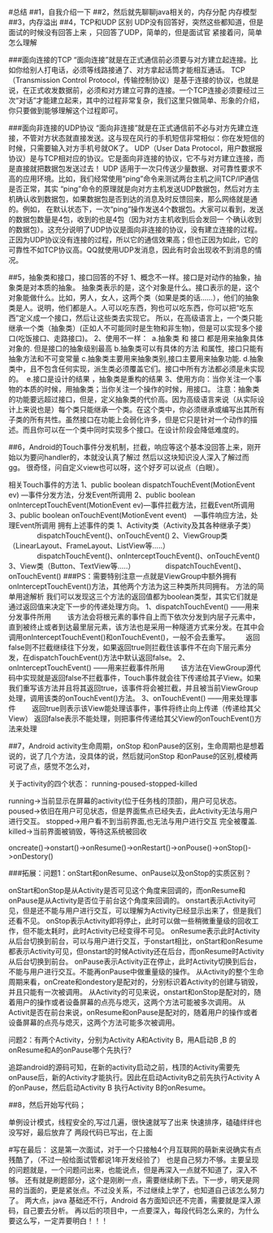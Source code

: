 #总结
##1，自我介绍一下
##2，然后就先聊聊java相关的，内存分配  内存模型
##3，内存溢出
##4，TCP和UDP 区别  UDP没有回答好，突然这些都知道，但是面试的时候没有回答上来
，只回答了UDP，简单的，但是面试官 紧接着问，简单怎么理解

###面向连接的TCP
“面向连接”就是在正式通信前必须要与对方建立起连接。比如你给别人打电话，必须等线路接通了、对方拿起话筒才能相互通话。
TCP（Transmission Control Protocol，传输控制协议）是基于连接的协议，也就是说，在正式收发数据前，必须和对方建立可靠的连接。一个TCP连接必须要经过三次“对话”才能建立起来，其中的过程非常复杂，我们这里只做简单、形象的介绍，你只要做到能够理解这个过程即可。

###面向非连接的UDP协议
“面向非连接”就是在正式通信前不必与对方先建立连接，不管对方状态就直接发送。这与现在风行的手机短信非常相似：你在发短信的时候，只需要输入对方手机号就OK了。
UDP（User Data Protocol，用户数据报协议）是与TCP相对应的协议。它是面向非连接的协议，它不与对方建立连接，而是直接就把数据包发送过去！
UDP 适用于一次只传送少量数据、对可靠性要求不高的应用环境。比如，我们经常使用“ping”命令来测试两台主机之间TCP/IP通信是否正常，其实 “ping”命令的原理就是向对方主机发送UDP数据包，然后对方主机确认收到数据包，如果数据包是否到达的消息及时反馈回来，那么网络就是通的。例如， 在默认状态下，一次“ping”操作发送4个数据包。大家可以看到，发送的数据包数量是4包，收到的也是4包（因为对方主机收到后会发回一 个确认收到的数据包）。这充分说明了UDP协议是面向非连接的协议，没有建立连接的过程。正因为UDP协议没有连接的过程，所以它的通信效果高；但也正因为如此，它的可靠性不如TCP协议高。QQ就使用UDP发消息，因此有时会出现收不到消息的情况。
 

##5，抽象类和接口，接口回答的不好
1、概念不一样。接口是对动作的抽象，抽象类是对本质的抽象。
抽象类表示的是，这个对象是什么。接口表示的是，这个对象能做什么。比如，男人，女人，这两个类（如果是类的话……），他们的抽象类是人。说明，他们都是人。人可以吃东西，狗也可以吃东西，你可以把“吃东西”定义成一个接口，然后让这些类去实现它。
所以，在高级语言上，一个类只能继承一个类（抽象类）(正如人不可能同时是生物和非生物)，但是可以实现多个接口(吃饭接口、走路接口)。
2、使用不一样：
 a.抽象类 和 接口 都是用来抽象具体对象的. 但是接口的抽象级别最高
b.抽象类可以有具体的方法 和属性,  接口只能有抽象方法和不可变常量
c.抽象类主要用来抽象类别,接口主要用来抽象功能.
d.抽象类中，且不包含任何实现，派生类必须覆盖它们。接口中所有方法都必须是未实现的。
 e.接口是设计的结果 ，抽象类是重构的结果
3、使用方向：当你关注一个事物的本质的时候，用抽象类；当你关注一个操作的时候，用接口。
注意：抽象类的功能要远超过接口，但是，定义抽象类的代价高。因为高级语言来说（从实际设计上来说也是）每个类只能继承一个类。在这个类中，你必须继承或编写出其所有子类的所有共性。虽然接口在功能上会弱化许多，但是它只是针对一个动作的描述。而且你可以在一个类中同时实现多个接口。在设计阶段会降低难度的。

##6，Android的Touch事件分发机制，拦截，响应等这个基本没回答上来，刚开始以为要问handler的，本就没认真了解过  然后以这块知识没人深入了解过而gg。 很奇怪，问自定义view也可以呀，这个好歹可以说点（白眼）。

相关Touch事件的方法
1、public boolean dispatchTouchEvent(MotionEvent ev) —事件分发方法，分发Event所调用
2、public boolean onInterceptTouchEvent(MotionEvent ev)—事件拦截方法，拦截Event所调用
3、public boolean onTouchEvent(MotionEvent event)　—事件响应方法，处理Event所调用
拥有上述事件的类
1、Activity类（Activity及其各种继承子类）
　　　　dispatchTouchEvent()、onTouchEvent()
2、ViewGroup类（LinearLayout、FrameLayout、ListView等.....）
　　　　dispatchTouchEvent()、onInterceptTouchEvent()、onTouchEvent()
3、View类（Button、TextView等.....）
　　　　dispatchTouchEvent()、onTouchEvent()
###PS：需要特别注意一点就是ViewGroup中额外拥有onInterceptTouchEvent()方法，其他两个方法为这三种类所共同拥有。
方法的简单用途解析
我们可以发现这三个方法的返回值都为boolean类型，其实它们就是通过返回值来决定下一步的传递处理方向。
1、dispatchTouchEvent()  ——用来分发事件所用
　　该方法会将根元素的事件自上而下依次分发到内层子元素中，直到被终止或者到达最里层元素，该方法也是采用一种隧道方式来分发。在其中会调用onInterceptTouchEvent()和onTouchEvent()，一般不会去重写。
　　返回false则不拦截继续往下分发，如果返回true则拦截住该事件不在向下层元素分发，在dispatchTouchEvent()方法中默认返回false。
2、onInterceptTouchEvent()  ——用来拦截事件所用
　　该方法在ViewGroup源代码中实现就是返回false不拦截事件，Touch事件就会往下传递给其子View。如果我们重写该方法并且将其返回true，该事件将会被拦截，并且被当前ViewGroup处理，调用该类的onTouchEvent()方法。
3、onTouchEvent()  ——用来处理事件
　　返回true则表示该View能处理该事件，事件将终止向上传递（传递给其父View）
返回false表示不能处理，则把事件传递给其父View的onTouchEvent()方法来处理

##7，Android activity生命周期，onStop 和onPause的区别，生命周期也是想着说的，说了几个方法，没具体的说，然后就问onStop 和onPause的区别,模棱两可说了点，感觉不怎么对，


关于activity的四个状态： 
running-poused-stopped-killed

running->当前显示在屏幕的activity(位于任务栈的顶部)，用户可见状态。
poused->依旧在用户可见状态，但是界面焦点已经失去，此Activity无法与用户进行交互。
stopped->用户看不到当前界面,也无法与用户进行交互 完全被覆盖.
killed->当前界面被销毁，等待这系统被回收

oncreate()->onstart()->onResume()->onRestart()->onPouse()->onStop()->onDestory()



###拓展：问题1：onStart和onResume、onPause以及onStop的实质区别？

  onStart和onStop是从Activity是否可见这个角度来回调的，而onResume和onPause是从Activity是否位于前台这个角度来回调的。
  onstart表示Activity可见，但是还不能与用户进行交互，可以理解为Activity已经显示出来了，但是我们还看不见。
  onStop表示Activity即将停止，此时可以做一些稍微重量级的回收工作，但不能太耗时，此时Activity已经变得不可见。
  onResume表示此时Activity从后台切换到前台，可以与用户进行交互，于onstart相比，onStart和onResume都表示Activity可见，但onstart的时候Activity还在后台，而onResume时Activity从后台切换到前台。
  onPause表示Activity正在停止，此时Activity切换到后台，不能与用户进行交互。不能再onPause中做重量级的操作。
  从Activity的整个生命周期来看，onCreate和ondestory是配对的，分别标识着Activity的创建与销毁，并且只能有一次被调用。
  从Activity的可见来说，onstart和onStop是配对的，随着用户的操作或者设备屏幕的点亮与熄灭，这两个方法可能被多次调用。
  从Activit是否在前台来说，onResume和onPause是配对的，随着用户的操作或者设备屏幕的点亮与熄灭，这两个方法可能多次被调用。



问题2：有两个Activity，分别为Activity A和Activity B，用A启动B ,B 的onResume和A的onPause哪个先执行?

  追踪android的源码可知，在新的activity启动之前，栈顶的Activity需要先onPause后，新的Activity才能执行。因此在启动ActivityB之前先执行Activity A的onPause，然后启动Activity B 执行Activity B的onResume。


##8，然后开始写代码；

单例设计模式，线程安全的,写过几遍，很快速就写了出来
快速排序，磕磕绊绊也没写好，最后放弃了 
两段代码已写出，在上面

#写在最后：
这是第一次面试，对于一个只接触4个月互联网的萌新来说确实有点残酷了，（不过一般给面试管都说1年开发经验了） 也是自己努力不够。主要呈现的问题就是，一个问题问出来，也能说点，但是再深入一点就不知道了，深入不够。
还有就是刷题部分，这个是刚刷一点，需要继续刷下去。下一步，明天是网易的当面的，更是紧张点。不过没关系，不过继续上学了，也知道自己该怎么努力了。
两大点，java 基础还不行，Android 各方面知识还不完善，需要就是深入源码，自己要去分析。 再以后的项目中，一点要深入，每段代码怎么来的，为什么要这么写，一定弄要明白！！！ 

